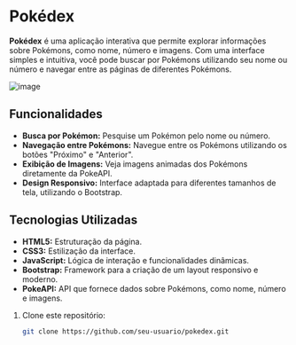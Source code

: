# Pokédex
**Pokédex** é uma aplicação interativa que permite explorar informações sobre Pokémons, como nome, número e imagens. Com uma interface simples e intuitiva, você pode buscar por Pokémons utilizando seu nome ou número e navegar entre as páginas de diferentes Pokémons.

![image](https://github.com/user-attachments/assets/f84b12ac-7f38-49e7-9e5d-f1e22b066e10)


## Funcionalidades

- **Busca por Pokémon:** Pesquise um Pokémon pelo nome ou número.
- **Navegação entre Pokémons:** Navegue entre os Pokémons utilizando os botões "Próximo" e "Anterior".
- **Exibição de Imagens:** Veja imagens animadas dos Pokémons diretamente da PokeAPI.
- **Design Responsivo:** Interface adaptada para diferentes tamanhos de tela, utilizando o Bootstrap.

## Tecnologias Utilizadas

- **HTML5:** Estruturação da página.
- **CSS3:** Estilização da interface.
- **JavaScript:** Lógica de interação e funcionalidades dinâmicas.
- **Bootstrap:** Framework para a criação de um layout responsivo e moderno.
- **PokeAPI:** API que fornece dados sobre Pokémons, como nome, número e imagens.



1. Clone este repositório:
   ```bash
   git clone https://github.com/seu-usuario/pokedex.git
